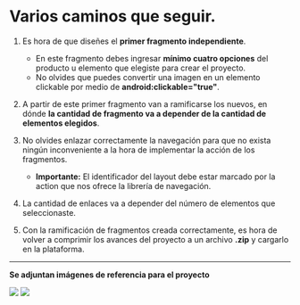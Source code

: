 # Varios caminos que seguir.

1. Es hora de que diseñes el __primer fragmento independiente__.
    - En este fragmento debes ingresar __mínimo cuatro opciones__ del producto u elemento que elegiste para crear el proyecto.
    - No olvides que puedes convertir una imagen en un elemento clickable por medio de __android:clickable="true"__.

2. A partir de este primer fragmento van a ramificarse los nuevos, en dónde __la cantidad de fragmento va a depender de la cantidad de elementos elegidos__.

3. No olvides enlazar correctamente la navegación para que no exista ningún inconveniente a la hora de implementar la acción de los fragmentos.
    - __Importante:__ El identificador del layout debe estar marcado por la action que nos ofrece la librería de navegación.

4. La cantidad de enlaces va a depender del número de elementos que seleccionaste.

5. Con la ramificación de fragmentos creada correctamente, es hora de volver a comprimir los avances del proyecto a un archivo __.zip__ y cargarlo en la plataforma.

----------
__Se adjuntan imágenes de referencia para el proyecto__

![](https://i.imgur.com/XbDqElS.png)
![](https://i.imgur.com/Z0PK4Mm.png)